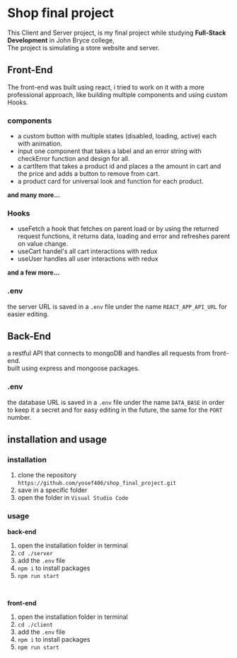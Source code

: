 # Shop final project
This Client and Server project, is my final project while studying **Full-Stack Development** in John Bryce college,<br>
The project is simulating a store website and server.

## Front-End
The front-end was built using react, i tried to work on it with a more professional approach, like building multiple components and using custom Hooks.
### components
- a custom button with multiple states (disabled, loading, active) each with animation.
- input one component that takes a label and an error string with checkError function and design for all.
- a cartItem that takes a product id and places a the amount in cart and the price and adds a button to remove from cart.
- a product card for universal look and function for each product.

**and many more...**

### Hooks
- useFetch a hook that fetches on parent load or by using the returned request functions, it returns data, loading and error and refreshes parent on value change.
- useCart handel's all cart interactions with redux
- useUser handles all user interactions with redux

**and a few more...**

### .env 
the server URL is saved in a `.env` file under the name `REACT_APP_API_URL` for easier editing.
## Back-End
a restful API that connects to mongoDB and handles all requests from front-end.<br>
built using express and mongoose packages.
### .env
the database URL is saved in a `.env` file under the name `DATA_BASE` in order to keep it a secret and for easy editing in the future, the same for the `PORT` number.
## installation and usage
### installation
1. clone the repository `https://github.com/yosef406/shop_final_project.git`
2. save in a specific folder
3. open the folder in `Visual Studio Code`
### usage
**back-end**
1. open the installation folder in terminal 
2. `cd ./server`
3. add the `.env` file
4. `npm i` to install packages
5. `npm run start` 

<br>

**front-end**

1. open the installation folder in terminal 
2. `cd ./client`
3. add the `.env` file
4. `npm i` to install packages
5. `npm run start` 
